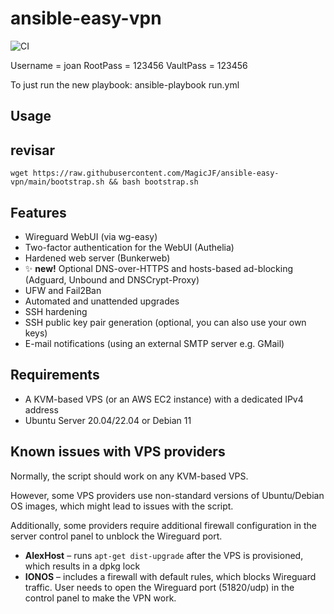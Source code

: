 # ansible-easy-vpn

![CI](https://github.com/MagicJF/ansible-easy-vpn/actions/workflows/ci.yml/badge.svg)

Username = joan
RootPass = 123456
VaultPass = 123456

To just run the new playbook:
ansible-playbook run.yml

## Usage

## revisar

```
wget https://raw.githubusercontent.com/MagicJF/ansible-easy-vpn/main/bootstrap.sh && bash bootstrap.sh
```

## Features

- Wireguard WebUI (via wg-easy)
- Two-factor authentication for the WebUI (Authelia)
- Hardened web server (Bunkerweb)
- ✨ **new!** Optional DNS-over-HTTPS and hosts-based ad-blocking (Adguard, Unbound and DNSCrypt-Proxy)
- UFW and Fail2Ban
- Automated and unattended upgrades
- SSH hardening
- SSH public key pair generation (optional, you can also use your own keys)
- E-mail notifications (using an external SMTP server e.g. GMail)

## Requirements

- A KVM-based VPS (or an AWS EC2 instance) with a dedicated IPv4 address
- Ubuntu Server 20.04/22.04 or Debian 11

## Known issues with VPS providers

Normally, the script should work on any KVM-based VPS.

However, some VPS providers use non-standard versions of Ubuntu/Debian OS images, which might lead to issues with the script.

Additionally, some providers require additional firewall configuration in the server control panel to unblock the Wireguard port.

- **AlexHost** – runs `apt-get dist-upgrade` after the VPS is provisioned, which results in a dpkg lock
- **IONOS** – includes a firewall with default rules, which blocks Wireguard traffic. User needs to open the Wireguard port (51820/udp) in the control panel to make the VPN work.
